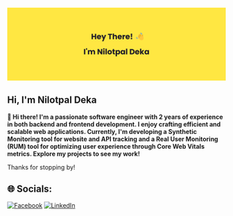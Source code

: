 ![Banner](banner.png)

## Hi, I'm **Nilotpal Deka**

**👋 Hi there! I'm a passionate software engineer with 2 years of experience in both backend and frontend development. I enjoy crafting efficient and scalable web applications. Currently, I'm developing a Synthetic Monitoring tool for website and API tracking and a Real User Monitoring (RUM) tool for optimizing user experience through Core Web Vitals metrics. Explore my projects to see my work!**
<br/>

Thanks for stopping by!


## 🌐 Socials:
[![Facebook](https://img.shields.io/badge/Facebook-%231877F2.svg?logo=Facebook&logoColor=white)](https://facebook.com/itznilotpal) [![LinkedIn](https://img.shields.io/badge/LinkedIn-%230077B5.svg?logo=linkedin&logoColor=white)](https://linkedin.com/in/iamnilotpaldeka) 

